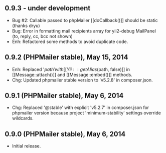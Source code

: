 0.9.3 - under development
-----------------------------

- Bug #2: Callable passed to phpMailer [[doCallback()]] should be static (thanks dryu)
- Bug: Error in formatting mail recipients array for yii2-debug MailPanel (to, reply, cc, bcc not shown)
- Enh: Refactored some methods to avoid duplicate code.

0.9.2 (PHPMailer stable), May 15, 2014
-----------------------------

- Enh: Replaced '$path' with [[Yii::getAlias($path, false)]] in [[Message::attach()]] and [[Message::embed()]] methods.
- Chg: Updated phpmailer stable version to 'v5.2.8' in composer.json.


0.9.1 (PHPMailer stable), May 6, 2014
-----------------------------

- Chg: Replaced '@stable' with explicit 'v5.2.7' in composer.json for phpmailer version because project 'minimum-stability' settings override wildcards.

0.9.0 (PHPMailer stable), May 6, 2014
-----------------------------

- Initial release.
